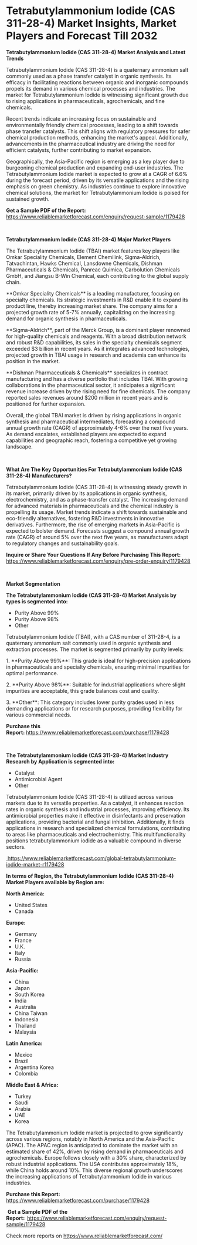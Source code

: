 <p><h1>Tetrabutylammonium Iodide (CAS 311-28-4) Market Insights, Market Players and Forecast Till 2032</h1></p><p><strong>Tetrabutylammonium Iodide (CAS 311-28-4) Market Analysis and Latest Trends</strong></p>
<p><p>Tetrabutylammonium Iodide (CAS 311-28-4) is a quaternary ammonium salt commonly used as a phase transfer catalyst in organic synthesis. Its efficacy in facilitating reactions between organic and inorganic compounds propels its demand in various chemical processes and industries. The market for Tetrabutylammonium Iodide is witnessing significant growth due to rising applications in pharmaceuticals, agrochemicals, and fine chemicals.</p><p>Recent trends indicate an increasing focus on sustainable and environmentally friendly chemical processes, leading to a shift towards phase transfer catalysts. This shift aligns with regulatory pressures for safer chemical production methods, enhancing the market's appeal. Additionally, advancements in the pharmaceutical industry are driving the need for efficient catalysts, further contributing to market expansion.</p><p>Geographically, the Asia-Pacific region is emerging as a key player due to burgeoning chemical production and expanding end-user industries. The Tetrabutylammonium Iodide market is expected to grow at a CAGR of 6.6% during the forecast period, driven by its versatile applications and the rising emphasis on green chemistry. As industries continue to explore innovative chemical solutions, the market for Tetrabutylammonium Iodide is poised for sustained growth.</p></p>
<p><strong>Get a Sample PDF of the Report:&nbsp;</strong> <a href="https://www.reliablemarketforecast.com/enquiry/request-sample/1179428?utm_campaign=2947&utm_medium=2&utm_source=Github&utm_content=ia&utm_term=03042025&utm_id=tetrabutylammonium-iodide-cas-311-28-4">https://www.reliablemarketforecast.com/enquiry/request-sample/1179428</a></p>
<p>&nbsp;</p>
<p><strong>Tetrabutylammonium Iodide (CAS 311-28-4) Major Market Players</strong></p>
<p><p>The Tetrabutylammonium Iodide (TBAI) market features key players like Omkar Speciality Chemicals, Element Chemilink, Sigma-Aldrich, Tatvachintan, Hawks Chemical, Lansdowne Chemicals, Dishman Pharmaceuticals & Chemicals, Panreac Quimica, Carbolution Chemicals GmbH, and Jiangsu B-Win Chemical, each contributing to the global supply chain.</p><p>**Omkar Speciality Chemicals** is a leading manufacturer, focusing on specialty chemicals. Its strategic investments in R&D enable it to expand its product line, thereby increasing market share. The company aims for a projected growth rate of 5-7% annually, capitalizing on the increasing demand for organic synthesis in pharmaceuticals.</p><p>**Sigma-Aldrich**, part of the Merck Group, is a dominant player renowned for high-quality chemicals and reagents. With a broad distribution network and robust R&D capabilities, its sales in the specialty chemicals segment exceeded $3 billion in recent years. As it integrates advanced technologies, projected growth in TBAI usage in research and academia can enhance its position in the market.</p><p>**Dishman Pharmaceuticals & Chemicals** specializes in contract manufacturing and has a diverse portfolio that includes TBAI. With growing collaborations in the pharmaceutical sector, it anticipates a significant revenue increase driven by the rising need for fine chemicals. The company reported sales revenues around $200 million in recent years and is positioned for further expansion.</p><p>Overall, the global TBAI market is driven by rising applications in organic synthesis and pharmaceutical intermediates, forecasting a compound annual growth rate (CAGR) of approximately 4-6% over the next five years. As demand escalates, established players are expected to expand capabilities and geographic reach, fostering a competitive yet growing landscape.</p></p>
<p>&nbsp;</p>
<p><strong>What Are The Key Opportunities For Tetrabutylammonium Iodide (CAS 311-28-4) Manufacturers?</strong></p>
<p><p>Tetrabutylammonium Iodide (CAS 311-28-4) is witnessing steady growth in its market, primarily driven by its applications in organic synthesis, electrochemistry, and as a phase-transfer catalyst. The increasing demand for advanced materials in pharmaceuticals and the chemical industry is propelling its usage. Market trends indicate a shift towards sustainable and eco-friendly alternatives, fostering R&D investments in innovative derivatives. Furthermore, the rise of emerging markets in Asia-Pacific is expected to bolster demand. Forecasts suggest a compound annual growth rate (CAGR) of around 5% over the next five years, as manufacturers adapt to regulatory changes and sustainability goals.</p></p>
<p><strong>Inquire or Share Your Questions If Any Before Purchasing This Report:</strong> <a href="https://www.reliablemarketforecast.com/enquiry/pre-order-enquiry/1179428?utm_campaign=2947&utm_medium=2&utm_source=Github&utm_content=ia&utm_term=03042025&utm_id=tetrabutylammonium-iodide-cas-311-28-4">https://www.reliablemarketforecast.com/enquiry/pre-order-enquiry/1179428</a></p>
<p>&nbsp;</p>
<p><strong>Market Segmentation</strong></p>
<p><strong>The Tetrabutylammonium Iodide (CAS 311-28-4) Market Analysis by types is segmented into:</strong></p>
<p><ul><li>Purity Above 99%</li><li>Purity Above 98%</li><li>Other</li></ul></p>
<p><p>Tetrabutylammonium Iodide (TBAI), with a CAS number of 311-28-4, is a quaternary ammonium salt commonly used in organic synthesis and extraction processes. The market is segmented primarily by purity levels: </p><p>1. **Purity Above 99%**: This grade is ideal for high-precision applications in pharmaceuticals and specialty chemicals, ensuring minimal impurities for optimal performance.  </p><p>2. **Purity Above 98%**: Suitable for industrial applications where slight impurities are acceptable, this grade balances cost and quality.  </p><p>3. **Other**: This category includes lower purity grades used in less demanding applications or for research purposes, providing flexibility for various commercial needs.</p></p>
<p><strong>Purchase this Report:&nbsp;</strong><a href="https://www.reliablemarketforecast.com/purchase/1179428?utm_campaign=2947&utm_medium=2&utm_source=Github&utm_content=ia&utm_term=03042025&utm_id=tetrabutylammonium-iodide-cas-311-28-4">https://www.reliablemarketforecast.com/purchase/1179428</a></p>
<p>&nbsp;</p>
<p><strong>The Tetrabutylammonium Iodide (CAS 311-28-4) Market Industry Research by Application is segmented into:</strong></p>
<p><ul><li>Catalyst</li><li>Antimicrobial Agent</li><li>Other</li></ul></p>
<p><p>Tetrabutylammonium Iodide (CAS 311-28-4) is utilized across various markets due to its versatile properties. As a catalyst, it enhances reaction rates in organic synthesis and industrial processes, improving efficiency. Its antimicrobial properties make it effective in disinfectants and preservation applications, providing bacterial and fungal inhibition. Additionally, it finds applications in research and specialized chemical formulations, contributing to areas like pharmaceuticals and electrochemistry. This multifunctionality positions tetrabutylammonium iodide as a valuable compound in diverse sectors.</p></p>
<p><a href="https://www.reliablemarketforecast.com/global-tetrabutylammonium-iodide-market-r1179428?utm_campaign=2947&utm_medium=2&utm_source=Github&utm_content=ia&utm_term=03042025&utm_id=tetrabutylammonium-iodide-cas-311-28-4">&nbsp;https://www.reliablemarketforecast.com/global-tetrabutylammonium-iodide-market-r1179428</a></p>
<p><strong>In terms of Region, the Tetrabutylammonium Iodide (CAS 311-28-4) Market Players available by Region are:</strong></p>
<p>
    <p> <strong> North America: </strong>
        <ul>
            <li>United States</li>
            <li>Canada</li>
        </ul>
        </p> 
    <p> <strong> Europe: </strong>
        <ul>
            <li>Germany</li>
            <li>France</li>
            <li>U.K.</li>
            <li>Italy</li>
            <li>Russia</li>
        </ul>
        </p> 
    <p> <strong> Asia-Pacific: </strong>
        <ul>
            <li>China</li>
            <li>Japan</li>
            <li>South Korea</li>
            <li>India</li>
            <li>Australia</li>
            <li>China Taiwan</li>
            <li>Indonesia</li>
            <li>Thailand</li>
            <li>Malaysia</li>
        </ul>
        </p> 
    <p> <strong> Latin America: </strong>
        <ul>
            <li>Mexico</li>
            <li>Brazil</li>
            <li>Argentina Korea</li>
            <li>Colombia</li>
        </ul>
        </p> 
    <p> <strong> Middle East & Africa: </strong>
        <ul>
            <li>Turkey</li>
            <li>Saudi</li>
            <li>Arabia</li>
            <li>UAE</li>
            <li>Korea</li>
        </ul>
    </p>
    </p>
<p><p>The Tetrabutylammonium Iodide market is projected to grow significantly across various regions, notably in North America and the Asia-Pacific (APAC). The APAC region is anticipated to dominate the market with an estimated share of 42%, driven by rising demand in pharmaceuticals and agrochemicals. Europe follows closely with a 30% share, characterized by robust industrial applications. The USA contributes approximately 18%, while China holds around 10%. This diverse regional growth underscores the increasing applications of Tetrabutylammonium Iodide in various industries.</p></p>
<p><strong>Purchase this Report: </strong><a href="https://www.reliablemarketforecast.com/purchase/1179428?utm_campaign=2947&utm_medium=2&utm_source=Github&utm_content=ia&utm_term=03042025&utm_id=tetrabutylammonium-iodide-cas-311-28-4">https://www.reliablemarketforecast.com/purchase/1179428</a></p>
<p>&nbsp;<strong>Get a Sample PDF of the Report:&nbsp;&nbsp;</strong><a href="https://www.reliablemarketforecast.com/enquiry/request-sample/1179428?utm_campaign=2947&utm_medium=2&utm_source=Github&utm_content=ia&utm_term=03042025&utm_id=tetrabutylammonium-iodide-cas-311-28-4">https://www.reliablemarketforecast.com/enquiry/request-sample/1179428</a></p>
<p><strong></strong></p>
<p>Check more reports on <a href="https://www.reliablemarketforecast.com/?utm_campaign=2947&utm_medium=2&utm_source=Github&utm_content=ia&utm_term=03042025&utm_id=tetrabutylammonium-iodide-cas-311-28-4">https://www.reliablemarketforecast.com/</a></p>